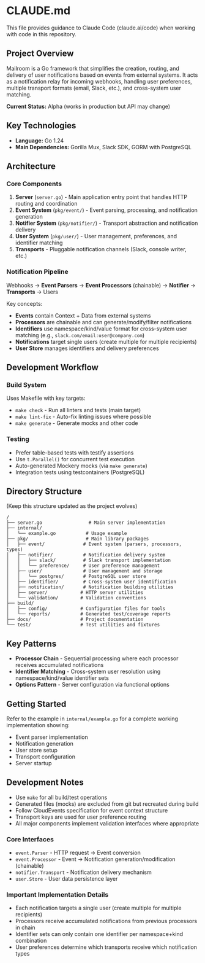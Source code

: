 # CLAUDE.md

This file provides guidance to Claude Code (claude.ai/code) when working with code in this repository.

## Project Overview

Mailroom is a Go framework that simplifies the creation, routing, and delivery of user notifications based on events from external systems. It acts as a notification relay for incoming webhooks, handling user preferences, multiple transport formats (email, Slack, etc.), and cross-system user matching.

**Current Status:** Alpha (works in production but API may change)

## Key Technologies

- **Language:** Go 1.24
- **Main Dependencies:** Gorilla Mux, Slack SDK, GORM with PostgreSQL

## Architecture

### Core Components

1. **Server** (`server.go`) - Main application entry point that handles HTTP routing and coordination
2. **Event System** (`pkg/event/`) - Event parsing, processing, and notification generation
3. **Notifier System** (`pkg/notifier/`) - Transport abstraction and notification delivery
4. **User System** (`pkg/user/`) - User management, preferences, and identifier matching
5. **Transports** - Pluggable notification channels (Slack, console writer, etc.)

### Notification Pipeline

Webhooks → **Event Parsers** → **Event Processors** (chainable) → **Notifier** → **Transports** → Users

Key concepts:

- **Events** contain Context + Data from external systems
- **Processors** are chainable and can generate/modify/filter notifications
- **Identifiers** use namespace/kind/value format for cross-system user matching (e.g., `slack.com/email:user@company.com`)
- **Notifications** target single users (create multiple for multiple recipients)
- **User Store** manages identifiers and delivery preferences

## Development Workflow

### Build System

Uses Makefile with key targets:

- `make check` - Run all linters and tests (main target)
- `make lint-fix` - Auto-fix linting issues where possible
- `make generate` - Generate mocks and other code

### Testing

- Prefer table-based tests with testify assertions
- Use `t.Parallel()` for concurrent test execution
- Auto-generated Mockery mocks (via `make generate`)
- Integration tests using testcontainers (PostgreSQL)

## Directory Structure

(Keep this structure updated as the project evolves)

```text
/
├── server.go                 # Main server implementation
├── internal/
│   └── example.go           # Usage example
├── pkg/                     # Main library packages
│   ├── event/              # Event system (parsers, processors, types)
│   ├── notifier/           # Notification delivery system
│   │   ├── slack/          # Slack transport implementation
│   │   └── preference/     # User preference management
│   ├── user/               # User management and storage
│   │   └── postgres/       # PostgreSQL user store
│   ├── identifier/         # Cross-system user identification
│   ├── notification/       # Notification building utilities
│   ├── server/            # HTTP server utilities
│   └── validation/        # Validation conventions
├── build/
│   ├── config/            # Configuration files for tools
│   └── reports/           # Generated test/coverage reports
├── docs/                  # Project documentation
└── test/                  # Test utilities and fixtures
```

## Key Patterns

- **Processor Chain** - Sequential processing where each processor receives accumulated notifications
- **Identifier Matching** - Cross-system user resolution using namespace/kind/value identifier sets
- **Options Pattern** - Server configuration via functional options

## Getting Started

Refer to the example in `internal/example.go` for a complete working implementation showing:

- Event parser implementation
- Notification generation
- User store setup
- Transport configuration
- Server startup

## Development Notes

- Use `make` for all build/test operations
- Generated files (mocks) are excluded from git but recreated during build
- Follow CloudEvents specification for event context structure
- Transport keys are used for user preference routing
- All major components implement validation interfaces where appropriate

### Core Interfaces

- `event.Parser` - HTTP request → Event conversion
- `event.Processor` - Event → Notification generation/modification (chainable)
- `notifier.Transport` - Notification delivery mechanism
- `user.Store` - User data persistence layer

### Important Implementation Details

- Each notification targets a single user (create multiple for multiple recipients)
- Processors receive accumulated notifications from previous processors in chain
- Identifier sets can only contain one identifier per namespace+kind combination
- User preferences determine which transports receive which notification types
